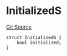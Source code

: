 # InitializedS
[Git Source](https://github.com/thrackle-io/tron/blob/2c06fb72526db5cd6662cbeec5fef5842b764c6f/src/client/token/handler/diamond/RuleStorage.sol)


```solidity
struct InitializedS {
    bool initialized;
}
```

